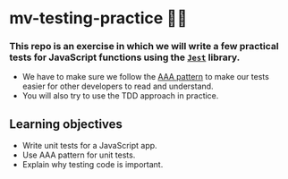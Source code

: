 # mv-testing-practice 👨‍💻

### This repo is an exercise in which we will write a few practical tests for JavaScript functions using the [`Jest`](https://jestjs.io/) library.
- We have to make sure we follow the [AAA pattern](https://github.com/goldbergyoni/javascript-testing-best-practices#-%EF%B8%8F-12-structure-tests-by-the-aaa-pattern) to make our tests easier for other developers to read and understand.
- You will also try to use the TDD approach in practice.

## Learning objectives
- Write unit tests for a JavaScript app.
- Use AAA pattern for unit tests.
- Explain why testing code is important.
